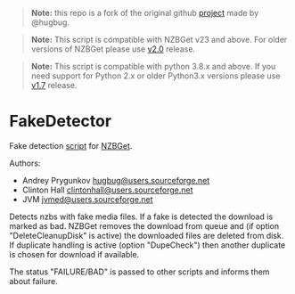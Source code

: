 > **Note:** this repo is a fork of the original github [project](https://github.com/nzbget/FakeDetector)
> made by @hugbug.

> **Note:** This script is compatible with NZBGet v23 and above.
For older versions of NZBGet please use [v2.0](https://github.com/nzbgetcom/Extension-FakeDetector/releases/tag/v2.0) release.

> **Note:** This script is compatible with python 3.8.x and above. 
If you need support for Python 2.x or older Python3.x versions please use [v1.7](https://github.com/nzbgetcom/Extension-FakeDetector/releases/tag/v1.7) release.


# FakeDetector
Fake detection [script](https://nzbget.com/documentation/extension-scripts/) for [NZBGet](https://nzbget.com).

Authors:
- Andrey Prygunkov <hugbug@users.sourceforge.net>
- Clinton Hall <clintonhall@users.sourceforge.net>
- JVM <jvmed@users.sourceforge.net>

Detects nzbs with fake media files. If a fake is detected the download is marked as bad. NZBGet removes the download from queue and (if option "DeleteCleanupDisk" is active) the downloaded files are deleted from disk. If duplicate handling is active (option "DupeCheck") then another duplicate is chosen for download if available.

The status "FAILURE/BAD" is passed to other scripts and informs them about failure.
